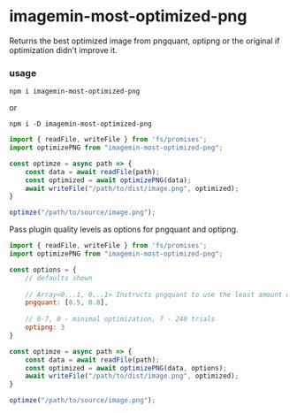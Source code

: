 # imagemin-most-optimized-png
Returns the best optimized image from pngquant, optipng or the original if optimization didn't improve it.

### usage

`npm i imagemin-most-optimized-png`

or 

`npm i -D imagemin-most-optimized-png`

```js
import { readFile, writeFile } from 'fs/promises';
import optimizePNG from "imagemin-most-optimized-png";

const optimze = async path => {
	const data = await readFile(path);
	const optimized = await optimizePNG(data);
	await writeFile("/path/to/dist/image.png", optimized);
} 

optimze("/path/to/source/image.png");
```

Pass plugin quality levels as options for pngquant and optipng.

```js
import { readFile, writeFile } from 'fs/promises';
import optimizePNG from "imagemin-most-optimized-png";

const options = { 
	// defaults shown
	
	// Array<0...1, 0...1> Instructs pngquant to use the least amount of colors required to meet or exceed the max quality.
	pngquant: [0.5, 0.8], 
	
	// 0-7, 0 - minimal optimization, 7 - 240 trials 
	optipng: 3 
}

const optimze = async path => {
	const data = await readFile(path);
	const optimized = await optimizePNG(data, options);
	await writeFile("/path/to/dist/image.png", optimized);
} 

optimze("/path/to/source/image.png");
```